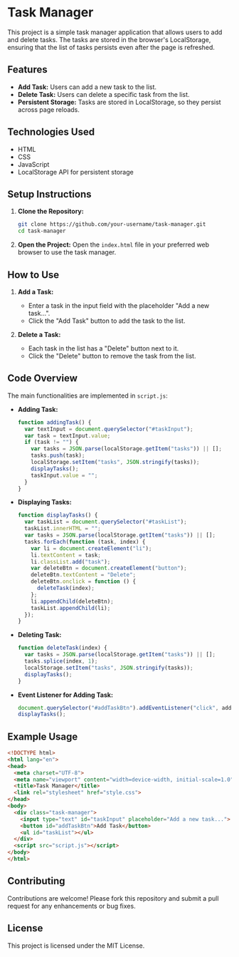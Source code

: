 # Task Manager

This project is a simple task manager application that allows users to add and delete tasks. The tasks are stored in the browser's LocalStorage, ensuring that the list of tasks persists even after the page is refreshed.

## Features

- **Add Task:** Users can add a new task to the list.
- **Delete Task:** Users can delete a specific task from the list.
- **Persistent Storage:** Tasks are stored in LocalStorage, so they persist across page reloads.

## Technologies Used

- HTML
- CSS
- JavaScript
- LocalStorage API for persistent storage

## Setup Instructions

1. **Clone the Repository:**
   ```bash
   git clone https://github.com/your-username/task-manager.git
   cd task-manager
   ```

2. **Open the Project:**
   Open the `index.html` file in your preferred web browser to use the task manager.

## How to Use

1. **Add a Task:**
   - Enter a task in the input field with the placeholder "Add a new task...".
   - Click the "Add Task" button to add the task to the list.

2. **Delete a Task:**
   - Each task in the list has a "Delete" button next to it.
   - Click the "Delete" button to remove the task from the list.

## Code Overview

The main functionalities are implemented in `script.js`:

- **Adding Task:**
  ```javascript
  function addingTask() {
    var textInput = document.querySelector("#taskInput");
    var task = textInput.value;
    if (task != "") {
      var tasks = JSON.parse(localStorage.getItem("tasks")) || [];
      tasks.push(task);
      localStorage.setItem("tasks", JSON.stringify(tasks));
      displayTasks();
      taskInput.value = "";
    }
  }
  ```

- **Displaying Tasks:**
  ```javascript
  function displayTasks() {
    var taskList = document.querySelector("#taskList");
    taskList.innerHTML = "";
    var tasks = JSON.parse(localStorage.getItem("tasks")) || [];
    tasks.forEach(function (task, index) {
      var li = document.createElement("li");
      li.textContent = task;
      li.classList.add("task");
      var deleteBtn = document.createElement("button");
      deleteBtn.textContent = "Delete";
      deleteBtn.onclick = function () {
        deleteTask(index);
      };
      li.appendChild(deleteBtn);
      taskList.appendChild(li);
    });
  }
  ```

- **Deleting Task:**
  ```javascript
  function deleteTask(index) {
    var tasks = JSON.parse(localStorage.getItem("tasks")) || [];
    tasks.splice(index, 1);
    localStorage.setItem("tasks", JSON.stringify(tasks));
    displayTasks();
  }
  ```

- **Event Listener for Adding Task:**
  ```javascript
  document.querySelector("#addTaskBtn").addEventListener("click", addingTask);
  displayTasks();
  ```

## Example Usage

```html
<!DOCTYPE html>
<html lang="en">
<head>
  <meta charset="UTF-8">
  <meta name="viewport" content="width=device-width, initial-scale=1.0">
  <title>Task Manager</title>
  <link rel="stylesheet" href="style.css">
</head>
<body>
  <div class="task-manager">
    <input type="text" id="taskInput" placeholder="Add a new task...">
    <button id="addTaskBtn">Add Task</button>
    <ul id="taskList"></ul>
  </div>
  <script src="script.js"></script>
</body>
</html>
```

## Contributing

Contributions are welcome! Please fork this repository and submit a pull request for any enhancements or bug fixes.

## License

This project is licensed under the MIT License.
